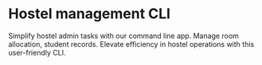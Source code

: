 # Hostel management CLI 
Simplify hostel admin tasks with our command line app. Manage room allocation, student records. Elevate efficiency in hostel operations with this user-friendly CLI.
